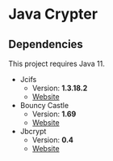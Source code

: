 # Java Crypter

## Dependencies
This project requires Java 11.
* Jcifs
   * Version: **1.3.18.2**
   * [Website](https://www.codelibs.org/)
* Bouncy Castle
   * Version: **1.69**
   * [Website](https://www.bouncycastle.org/)
* Jbcrypt
   * Version: **0.4**
   * [Website](https://www.mindrot.org/)
